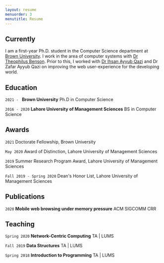 ```yaml
---
layout: resume
menuorder: 3
menutitle: Resume
---
```

## Currently

I am a first-year Ph.D. student in the Computer Science department at <a href="https://www.brown.edu">Brown University</a>. I work in the area of computer systems with <a href="https://cs.brown.edu/~tab">Dr Theophilus Benson</a>. Prior to this, I worked with <a href="https://web.lums.edu.pk/~ihsan/">Dr Ihsan Ayyub Qazi</a> and <a>Dr Zafar Ayyub Qazi</a> on improving the web user-experience for the developing world.

## Education

`2021 - `
__Brown University__
Ph.D in Computer Science

`2016 - 2020`
__Lahore University of Management Sciences__
BS in Computer Science

## Awards

`2021`
Doctorate Fellowship, Brown University 

`May 2020`
Award of Distinction, Lahore University of Management Sciences

`2019`
Summer Research Program Award, Lahore University of Management Sciences

`Fall 2019 - Spring 2020`
Dean's Honor List, Lahore University of Management Sciences 


## Publications

<!-- A list is also available [online](https://scholar.google.co.uk/citations?user=-_wO-34AAAAJ) -->
`2020`
__Mobile web browsing under memory pressure__
ACM SIGCOMM CRR


## Teaching

`Spring 2020`
__Network-Centric Computing__
TA | LUMS

`Fall 2019`
__Data Structures__
TA | LUMS

`Spring 2018`
__Introduction to Programming__
TA | LUMS



<!-- ### Footer

Last updated: May 2013 -->


